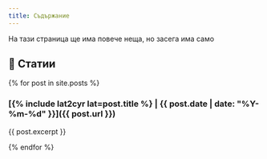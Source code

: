 ```yaml
---
title: Съдържание
---
```


На тази страница ще има повече неща, но засега има само

## 📝 Статии

{% for post in site.posts %}
### [{% include lat2cyr lat=post.title %} | {{ post.date | date: "%Y-%m-%d" }}]({{ post.url }})

{{ post.excerpt }}

{% endfor %}
